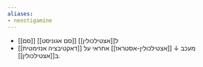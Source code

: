 ```yaml
---
aliases:
- neostigamine
---
```

- [[סם]] [[סם אגוניסט]] ל[[אצטילכולין]]
- מעכב ↓ [[אצטילכולין-אסטראז]] אחראי על [[דאקטיבציה אנזימטית]] ב[[אצטילכולין]].